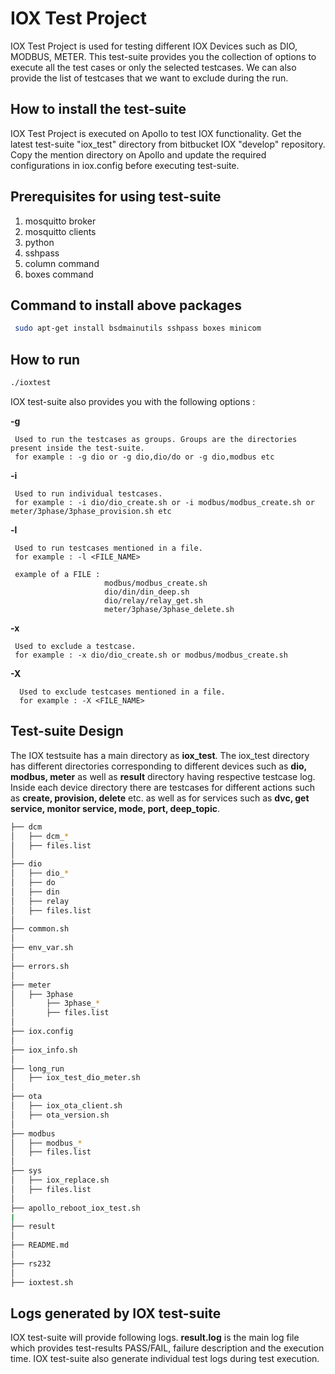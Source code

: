 # IOX Test Project

IOX Test Project is used for testing different IOX Devices such as DIO, MODBUS, METER.
This test-suite provides you the collection of options to execute all the test cases or only the selected testcases. We can also provide the list of testcases that we want to exclude during the run.


## How to install the test-suite

IOX Test Project is executed on Apollo to test IOX functionality. Get the latest test-suite "iox_test" directory from bitbucket IOX "develop" repository. Copy the mention directory on Apollo and update the required configurations in iox.config before executing test-suite.
  
## Prerequisites for using test-suite
  
 1. mosquitto broker
 2. mosquitto clients
 3. python
 4. sshpass
 5. column command
 6. boxes command
 
## Command to install above packages 
```bash
 sudo apt-get install bsdmainutils sshpass boxes minicom 
```
 
## How to run
```bash
./ioxtest
  ```
  
 IOX test-suite also provides you with the following options :
 
   **-g**
 
     Used to run the testcases as groups. Groups are the directories present inside the test-suite.
     for example : -g dio or -g dio,dio/do or -g dio,modbus etc
 
   **-i**
 
     Used to run individual testcases.
     for example : -i dio/dio_create.sh or -i modbus/modbus_create.sh or meter/3phase/3phase_provision.sh etc
 
   **-l**
 
     Used to run testcases mentioned in a file.
     for example : -l <FILE_NAME>
 
     example of a FILE :
                         modbus/modbus_create.sh
                         dio/din/din_deep.sh
                         dio/relay/relay_get.sh
                         meter/3phase/3phase_delete.sh
 
   **-x**
      
     Used to exclude a testcase.
     for example : -x dio/dio_create.sh or modbus/modbus_create.sh 
  
   **-X**
   
      Used to exclude testcases mentioned in a file.
      for example : -X <FILE_NAME>
      
## Test-suite Design 
The IOX testsuite has a main directory as **iox_test**.
The iox_test directory has different directories corresponding to different devices such as **dio, modbus, meter** as well as **result** directory having respective testcase log.
Inside each device directory there are testcases for different actions such as **create, provision, delete** etc. as well as for services such as **dvc, get service, monitor service, mode, port, deep_topic**.
    
```bash
├── dcm
│   ├── dcm_*
│   ├── files.list
│   
├── dio
│   ├── dio_*
│   ├── do
│   ├── din
│   ├── relay
│   ├── files.list
│
├── common.sh
│
├── env_var.sh
│
├── errors.sh
│
├── meter
│   ├── 3phase
│       ├── 3phase_*
│       ├── files.list 
│
├── iox.config
│
├── iox_info.sh
│
├── long_run
│   ├── iox_test_dio_meter.sh
│
├── ota
│   ├── iox_ota_client.sh
│   ├── ota_version.sh
│
├── modbus
│   ├── modbus_*
│   ├── files.list
│
├── sys
│   ├── iox_replace.sh
│   ├── files.list
│
├── apollo_reboot_iox_test.sh
|
├── result
│
├── README.md
│
├── rs232
│
├── ioxtest.sh
```

## Logs generated by IOX test-suite

IOX test-suite will provide following logs. **result.log** is the main log file which provides test-results PASS/FAIL, failure description and the execution time. IOX test-suite also generate individual test logs during test execution.

